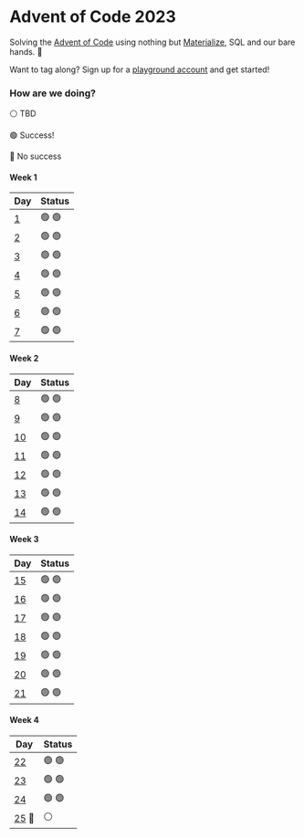 # Advent of Code 2023

Solving the [Advent of Code](https://adventofcode.com/) using nothing but
[Materialize](https://materialize.com/), SQL and our bare hands. 🎄

Want to tag along? Sign up for a [playground account](https://materialize.com/register/)
and get started!

### How are we doing?

⚪ TBD

🟢 Success!

🔴 No success

#### Week 1

| Day                              | Status        |
| -------------------------------- | ------------- |
| [1](./week1/aoc_1201.md)         | 🟢 🟢         |
| [2](./week1/aoc_1202.md)         | 🟢 🟢         |
| [3](./week1/aoc_1203.md)         | 🟢 🟢         |
| [4](./week1/aoc_1204.md)         | 🟢 🟢         |
| [5](./week1/aoc_1205.md)         | 🟢 🟢         |
| [6](./week1/aoc_1206.md)         | 🟢 🟢         |
| [7](./week1/aoc_1207.md)         | 🟢 🟢         |

#### Week 2

| Day                               | Status        |
| --------------------------------- | ------------- |
| [8](./week2/aoc_1208.md)          | 🟢 🟢         |
| [9](./week2/aoc_1209.md)          | 🟢 🟢         |
| [10](./week2/aoc_1210.md)         | 🟢 🟢         |
| [11](./week2/aoc_1211.md)         | 🟢 🟢         |
| [12](./week2/aoc_1212.md)         | 🟢 🟢         |
| [13](./week2/aoc_1213.md)         | 🟢 🟢         |
| [14](./week2/aoc_1214.md)         | 🟢 🟢         |

#### Week 3

| Day                               | Status        |
| --------------------------------- | ------------- |
| [15](./week3/aoc_1215.md)         | 🟢 🟢         |
| [16](./week3/aoc_1216.md)         | 🟢 🟢         |
| [17](./week3/aoc_1217.md)         | 🟢 🟢         |
| [18](./week3/aoc_1218.md)         | 🟢 🟢         |
| [19](./week3/aoc_1219.md)         | 🟢 🟢         |
| [20](./week3/aoc_1220.md)         | 🟢 🟢         |
| [21](./week3/aoc_1221.md)         | 🟢 🟢         |

#### Week 4

| Day                               | Status        |
| --------------------------------- | ------------- |
| [22](./week4/aoc_1222.md)         | 🟢 🟢         |
| [23](./week4/aoc_1223.md)         | 🟢 🟢         |
| [24](./week4/aoc_1224.md)         | 🟢 🟢         |
| [25](./week4/aoc_1225.md) 🎄      | ⚪            |
